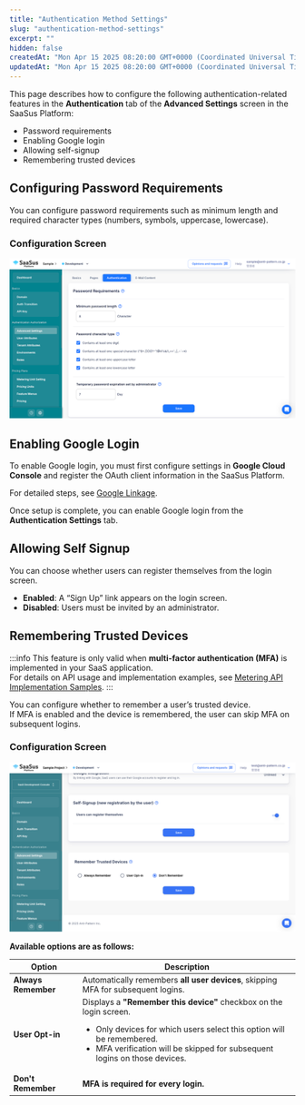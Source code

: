 ```yaml
---
title: "Authentication Method Settings"
slug: "authentication-method-settings"
excerpt: ""
hidden: false
createdAt: "Mon Apr 15 2025 08:20:00 GMT+0000 (Coordinated Universal Time)"
updatedAt: "Mon Apr 15 2025 08:20:00 GMT+0000 (Coordinated Universal Time)"
---
```


This page describes how to configure the following authentication-related features in the **Authentication** tab of the **Advanced Settings** screen in the SaaSus Platform:

- Password requirements  
- Enabling Google login  
- Allowing self-signup  
- Remembering trusted devices  

## Configuring Password Requirements

You can configure password requirements such as minimum length and required character types (numbers, symbols, uppercase, lowercase).

### Configuration Screen

![Password Requirement Settings](/img/part-4/user-authz-settings/authentication-method-settings/auth-password-policy.png)

## Enabling Google Login

To enable Google login, you must first configure settings in **Google Cloud Console** and register the OAuth client information in the SaaSus Platform.

For detailed steps, see [Google Linkage](/docs/part-4/user-authz-settings/google-linkage).

Once setup is complete, you can enable Google login from the **Authentication Settings** tab.

## Allowing Self Signup

You can choose whether users can register themselves from the login screen.

- **Enabled**: A “Sign Up” link appears on the login screen.  
- **Disabled**: Users must be invited by an administrator.

## Remembering Trusted Devices

:::info
This feature is only valid when **multi-factor authentication (MFA)** is implemented in your SaaS application.  
For details on API usage and implementation examples, see [Metering API Implementation Samples](/docs/part-6/implementation-guide/sample-application/multi-factor-authentication).
:::

You can configure whether to remember a user’s trusted device.  
If MFA is enabled and the device is remembered, the user can skip MFA on subsequent logins.

### Configuration Screen

![remember-trusted-devices](/img/part-4/user-authz-settings/authentication-method-settings/remember-trusted-devices.png)

**Available options are as follows:**  

| Option                  | Description |
|------------------------|------------------------------------------------------|
| **Always Remember**     | Automatically remembers **all user devices**, skipping MFA for subsequent logins. |
| **User Opt-in**         | Displays a **"Remember this device"** checkbox on the login screen.<ul><li>Only devices for which users select this option will be remembered.</li><li>MFA verification will be skipped for subsequent logins on those devices.</li></ul> |
| **Don't Remember**     | **MFA is required for every login.** |

